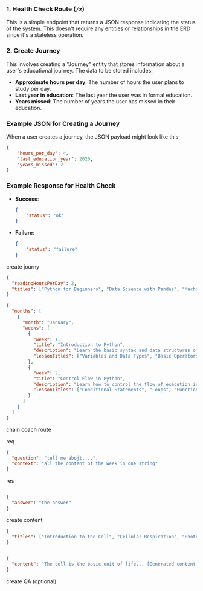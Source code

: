 
### 1. Health Check Route (`/z`)
This is a simple endpoint that returns a JSON response indicating the status of the system. This doesn't require any entities or relationships in the ERD since it's a stateless operation.

### 2. Create Journey
This involves creating a "Journey" entity that stores information about a user's educational journey. The data to be stored includes:
- **Approximate hours per day**: The number of hours the user plans to study per day.
- **Last year in education**: The last year the user was in formal education.
- **Years missed**: The number of years the user has missed in their education.

### Example JSON for Creating a Journey

When a user creates a journey, the JSON payload might look like this:

```json
{
    "hours_per_day": 4,
    "last_education_year": 2020,
    "years_missed": 2
}
```

### Example Response for Health Check

- **Success**:
  ```json
  {
      "status": "ok"
  }
  ```

- **Failure**:
  ```json
  {
      "status": "failure"
  }
  ```


create journy

```json
{
  "readingHoursPerDay": 2,
  "titles": ["Python for Beginners", "Data Science with Pandas", "Machine Learning with Scikit-learn"]
}
```

```json
{
  "months": [
    {
      "month": "January",
      "weeks": [
        {
          "week": 1,
          "title": "Introduction to Python",
          "description": "Learn the basic syntax and data structures of Python.",
          "lessonTitles": ["Variables and Data Types", "Basic Operators", "Input and Output"]
        },
        {
          "week": 2,
          "title": "Control Flow in Python",
          "description": "Learn how to control the flow of execution in Python programs.",
          "lessonTitles": ["Conditional Statements", "Loops", "Functions"]
        }
      ]
    }
  ]
}
```




chain coach route


req
```json
{
  "question": "tell me abojt....",
  "context": "all the content of the week in one string"
}
```
res

```json

{
  "answer": "the answer"
}

```

create content

```json
{
  "titles": ["Introduction to the Cell", "Cellular Respiration", "Photosynthesis"]
}
```


```json

{
  "content": "The cell is the basic unit of life... [Generated content about the titles]" 
}

```

create QA (optional)